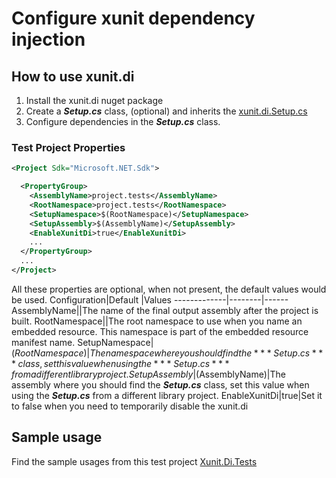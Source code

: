 # Configure xunit dependency injection
## How to use xunit.di 
1. Install the xunit.di nuget package
2. Create a ***Setup.cs*** class, (optional) and inherits the [xunit.di.Setup.cs](Xunit.Di/Setup.cs)
3. Configure dependencies in the ***Setup.cs*** class.

### Test Project Properties
```xml
<Project Sdk="Microsoft.NET.Sdk">

  <PropertyGroup>
    <AssemblyName>project.tests</AssemblyName>
    <RootNamespace>project.tests</RootNamespace>
    <SetupNamespace>$(RootNamespace)</SetupNamespace>
    <SetupAssembly>$(AssemblyName)</SetupAssembly>
    <EnableXunitDi>true</EnableXunitDi>
    ...
  </PropertyGroup>
  ...
</Project>

```
All these properties are optional, when not present, the default values would be used.
Configuration|Default |Values
-------------|--------|------
AssemblyName||The name of the final output assembly after the project is built.
RootNamespace||The root namespace to use when you name an embedded resource. This namespace is part of the embedded resource manifest name. 
SetupNamespace|$(RootNamespace)|The namespace where you should find the ***Setup.cs*** class, set this value when using the ***Setup.cs*** from a different library project.
SetupAssembly|$(AssemblyName)|The assembly where you should find the ***Setup.cs*** class, set this value when using the ***Setup.cs*** from a different library project.
EnableXunitDi|true|Set it to false when you need to temporarily disable the xunit.di

## Sample usage
Find the sample usages from this test project [Xunit.Di.Tests](Xunit.Di.Tests)

